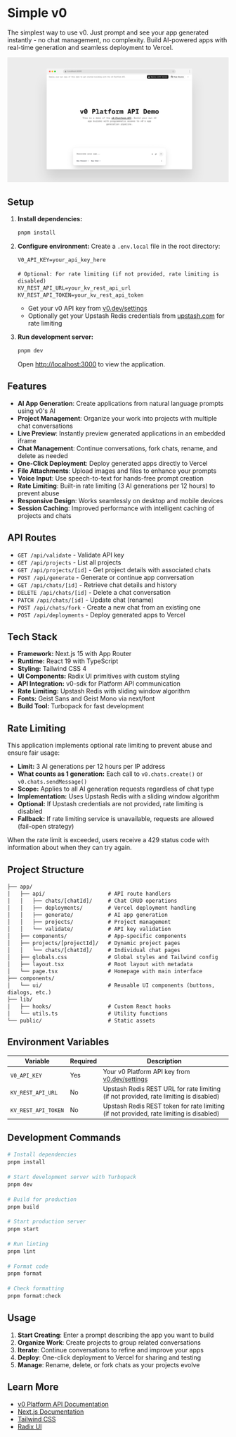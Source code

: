 # Simple v0

The simplest way to use v0. Just prompt and see your app generated instantly - no chat management, no complexity. Build AI-powered apps with real-time generation and seamless deployment to Vercel.

![Screenshot](screenshot.png)

## Setup

1. **Install dependencies:**

   ```bash
   pnpm install
   ```

2. **Configure environment:**
   Create a `.env.local` file in the root directory:

   ```env
   V0_API_KEY=your_api_key_here

   # Optional: For rate limiting (if not provided, rate limiting is disabled)
   KV_REST_API_URL=your_kv_rest_api_url
   KV_REST_API_TOKEN=your_kv_rest_api_token
   ```

   - Get your v0 API key from [v0.dev/settings](https://v0.dev/settings)
   - Optionally get your Upstash Redis credentials from [upstash.com](https://upstash.com) for rate limiting

3. **Run development server:**

   ```bash
   pnpm dev
   ```

   Open [http://localhost:3000](http://localhost:3000) to view the application.

## Features

- **AI App Generation**: Create applications from natural language prompts using v0's AI
- **Project Management**: Organize your work into projects with multiple chat conversations
- **Live Preview**: Instantly preview generated applications in an embedded iframe
- **Chat Management**: Continue conversations, fork chats, rename, and delete as needed
- **One-Click Deployment**: Deploy generated apps directly to Vercel
- **File Attachments**: Upload images and files to enhance your prompts
- **Voice Input**: Use speech-to-text for hands-free prompt creation
- **Rate Limiting**: Built-in rate limiting (3 AI generations per 12 hours) to prevent abuse
- **Responsive Design**: Works seamlessly on desktop and mobile devices
- **Session Caching**: Improved performance with intelligent caching of projects and chats

## API Routes

- `GET /api/validate` - Validate API key
- `GET /api/projects` - List all projects
- `GET /api/projects/[id]` - Get project details with associated chats
- `POST /api/generate` - Generate or continue app conversation
- `GET /api/chats/[id]` - Retrieve chat details and history
- `DELETE /api/chats/[id]` - Delete a chat conversation
- `PATCH /api/chats/[id]` - Update chat (rename)
- `POST /api/chats/fork` - Create a new chat from an existing one
- `POST /api/deployments` - Deploy generated apps to Vercel

## Tech Stack

- **Framework:** Next.js 15 with App Router
- **Runtime:** React 19 with TypeScript
- **Styling:** Tailwind CSS 4
- **UI Components:** Radix UI primitives with custom styling
- **API Integration:** v0-sdk for Platform API communication
- **Rate Limiting:** Upstash Redis with sliding window algorithm
- **Fonts:** Geist Sans and Geist Mono via next/font
- **Build Tool:** Turbopack for fast development

## Rate Limiting

This application implements optional rate limiting to prevent abuse and ensure fair usage:

- **Limit:** 3 AI generations per 12 hours per IP address
- **What counts as 1 generation:** Each call to `v0.chats.create()` or `v0.chats.sendMessage()`
- **Scope:** Applies to all AI generation requests regardless of chat type
- **Implementation:** Uses Upstash Redis with a sliding window algorithm
- **Optional:** If Upstash credentials are not provided, rate limiting is disabled
- **Fallback:** If rate limiting service is unavailable, requests are allowed (fail-open strategy)

When the rate limit is exceeded, users receive a 429 status code with information about when they can try again.

## Project Structure

```
├── app/
│   ├── api/                    # API route handlers
│   │   ├── chats/[chatId]/     # Chat CRUD operations
│   │   ├── deployments/        # Vercel deployment handling
│   │   ├── generate/           # AI app generation
│   │   ├── projects/           # Project management
│   │   └── validate/           # API key validation
│   ├── components/             # App-specific components
│   ├── projects/[projectId]/   # Dynamic project pages
│   │   └── chats/[chatId]/     # Individual chat pages
│   ├── globals.css             # Global styles and Tailwind config
│   ├── layout.tsx              # Root layout with metadata
│   └── page.tsx                # Homepage with main interface
├── components/
│   └── ui/                     # Reusable UI components (buttons, dialogs, etc.)
├── lib/
│   ├── hooks/                  # Custom React hooks
│   └── utils.ts                # Utility functions
└── public/                     # Static assets
```

## Environment Variables

| Variable            | Required | Description                                                                             |
| ------------------- | -------- | --------------------------------------------------------------------------------------- |
| `V0_API_KEY`        | Yes      | Your v0 Platform API key from [v0.dev/settings](https://v0.dev/settings)                |
| `KV_REST_API_URL`   | No       | Upstash Redis REST URL for rate limiting (if not provided, rate limiting is disabled)   |
| `KV_REST_API_TOKEN` | No       | Upstash Redis REST token for rate limiting (if not provided, rate limiting is disabled) |

## Development Commands

```bash
# Install dependencies
pnpm install

# Start development server with Turbopack
pnpm dev

# Build for production
pnpm build

# Start production server
pnpm start

# Run linting
pnpm lint

# Format code
pnpm format

# Check formatting
pnpm format:check
```

## Usage

1. **Start Creating**: Enter a prompt describing the app you want to build
2. **Organize Work**: Create projects to group related conversations
3. **Iterate**: Continue conversations to refine and improve your apps
4. **Deploy**: One-click deployment to Vercel for sharing and testing
5. **Manage**: Rename, delete, or fork chats as your projects evolve

## Learn More

- [v0 Platform API Documentation](https://v0.dev/docs/api/platform)
- [Next.js Documentation](https://nextjs.org/docs)
- [Tailwind CSS](https://tailwindcss.com)
- [Radix UI](https://www.radix-ui.com)
